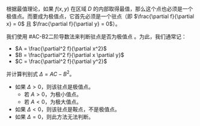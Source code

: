 根据最值理论，如果 $f(x,y)$ 在区域 $D$ 的内部取得最值，那么这个点也必须是一个极值点。而要成为极值点，它首先必须是一个驻点（即 $\frac{\partial f}{\partial x} = 0$ 且 $\frac{\partial f}{\partial y} = 0$）。

我们使用 #AC-B2二阶导数法来判断驻点是否为极值点 。为此，我们通常记：
*   $A = \frac{\partial^2 f}{\partial x^2}$
*   $B = \frac{\partial^2 f}{\partial x \partial y}$
*   $C = \frac{\partial^2 f}{\partial y^2}$

并计算判别式 $\Delta = AC - B^2$。

*   如果 $\Delta > 0$，则该驻点是极值点。
    *   若 $A > 0$，为极小值点。
    *   若 $A < 0$，为极大值点。
*   如果 $\Delta < 0$，则该驻点是鞍点，不是极值点。
*   如果 $\Delta = 0$，则此方法无法判断。
